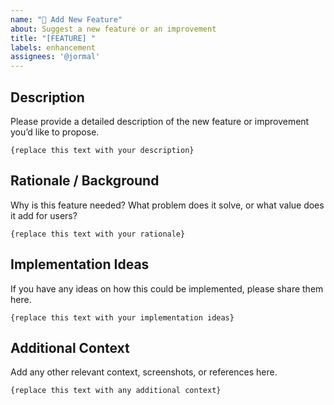```yaml
---
name: "🚀 Add New Feature"
about: Suggest a new feature or an improvement
title: "[FEATURE] "
labels: enhancement
assignees: '@jormal'
---
```


## Description

Please provide a detailed description of the new feature or improvement you’d like to propose.

```text
{replace this text with your description}
```

## Rationale / Background

Why is this feature needed? What problem does it solve, or what value does it add for users?

```text
{replace this text with your rationale}
```

## Implementation Ideas

If you have any ideas on how this could be implemented, please share them here.

```text
{replace this text with your implementation ideas}
```

## Additional Context

Add any other relevant context, screenshots, or references here.

```text
{replace this text with any additional context}
```
